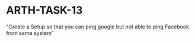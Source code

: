 # ARTH-TASK-13
"Create a Setup so that you can ping google  but not able to ping Facebook from same system"
